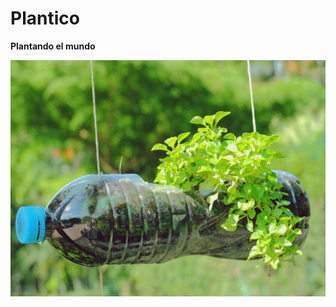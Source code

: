 # Plantico
<html>
 <body>
  <p><strong>Plantando el mundo</strong></p>
  
  
  
  
  <img src="sembrar-alimentos-en-botellas.jpg">
 <body>
<html>

